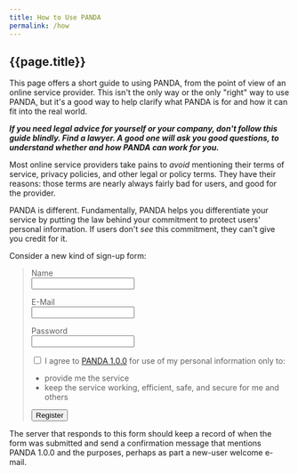 ```yaml
---
title: How to Use PANDA
permalink: /how
---
```


## {{page.title}}

This page offers a short guide to using PANDA, from the point of view of an online service provider.  This isn't the only way or the only "right" way to use PANDA, but it's a good way to help clarify what PANDA is for and how it can fit into the real world.

***If you need legal advice for yourself or your company, don't follow this guide blindly.  Find a lawyer.  A good one will ask you good questions, to understand whether and how PANDA can work for you.***

Most online service providers take pains to _avoid_ mentioning their terms of service, privacy policies, and other legal or policy terms.  They have their reasons: those terms are nearly always fairly bad for users, and good for the provider.

PANDA is different.  Fundamentally, PANDA helps you differentiate your service by putting the law behind your commitment to protect users' personal information.  If users don't _see_ this commitment, they can't give you credit for it.

Consider a new kind of sign-up form:

<blockquote>
  <p>
    <label for="name">Name</label><br>
    <input name="text" type="name">
  </p>
  <p>
    <label for="email">E-Mail</label><br>
    <input name="email" type="email">
  </p>
  <p>
    <label for="password">Password</label><br>
    <input name="password" type="password">
  </p>
  <p>
    <input name="nda" type="checkbox">
    <label for="nda">
      I agree to
      <a href="{{site.url}}/versions/1.0.0" target="_blank" title="The Privacy Assuring Nondisclosure Agreement version 1.0.0">PANDA 1.0.0</a>
      for use of my personal information only to:
    </label>
  </p>
  <ul>
    <li>provide me the service</li>
    <li>keep the service working, efficient, safe, and secure for me and others</li>
  </ul>
  <button type="submit">Register</button>
</blockquote>

The server that responds to this form should keep a record of when the form was submitted and send a confirmation message that mentions PANDA 1.0.0 and the purposes, perhaps as part a new-user welcome e-mail.
